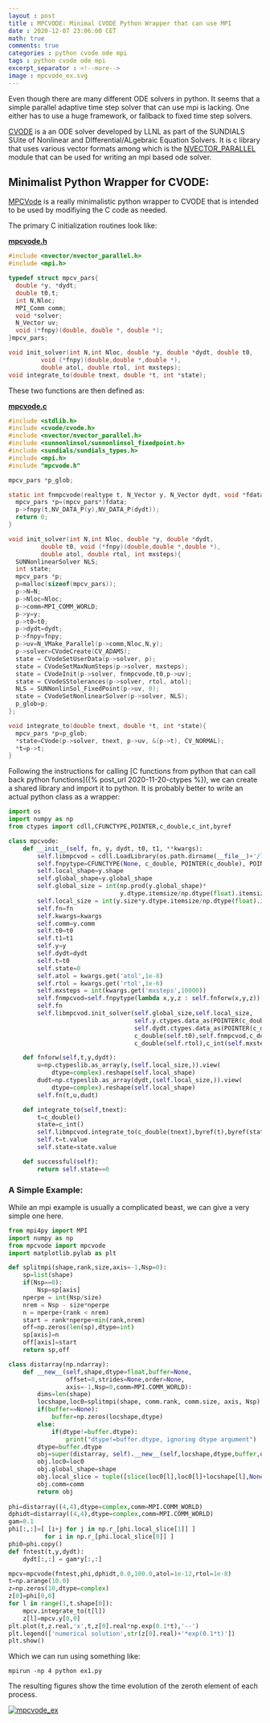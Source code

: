 ```yaml
---
layout : post
title : MPCVODE: Minimal CVODE Python Wrapper that can use MPI
date : 2020-12-07 23:06:00 CET
math: true
comments: true
categories : python cvode ode mpi
tags : python cvode ode mpi
excerpt_separator : <!--more-->
image : mpcvode_ex.svg
---
```


Even though there are many different ODE solvers in python. It seems that a simple parallel adaptive time step solver that can use mpi is lacking. One either has to use a huge framework, or fallback to fixed time step solvers.

[CVODE](https://computing.llnl.gov/projects/sundials/cvode) is a  an ODE solver developed by LLNL as part of the  SUNDIALS SUite of Nonlinear and DIfferential/ALgebraic Equation Solvers. It is c library that uses various vector formats among which is the [NVECTOR_PARALLEL](http://runge.math.smu.edu/arkode_dev/doc/guide/build/html/nvectors/NVector_Parallel.html) module that can be used for writing an mpi based ode solver.

<!--more-->

## Minimalist Python Wrapper for CVODE:

[MPCVode](https://github.com/gurcani/mpcvode) is a really minimalistic python wrapper to CVODE that is intended to be used by modifiying the C code as needed.

The primary C initialization routines look like:

[**mpcvode.h**](https://github.com/gurcani/mpcvode/blob/master/mpcvode.h)
```c
#include <nvector/nvector_parallel.h>
#include <mpi.h> 

typedef struct mpcv_pars{
  double *y, *dydt;
  double t0,t;
  int N,Nloc;
  MPI_Comm comm;
  void *solver;
  N_Vector uv;
  void (*fnpy)(double, double *, double *);
}mpcv_pars;

void init_solver(int N,int Nloc, double *y, double *dydt, double t0,
		 void (*fnpy)(double,double *,double *),
		 double atol, double rtol, int mxsteps);
void integrate_to(double tnext, double *t, int *state);

```

These two functions are then defined as:

[**mpcvode.c**](https://github.com/gurcani/mpcvode/blob/master/mpcvode.c)
```c
#include <stdlib.h>
#include <cvode/cvode.h>
#include <nvector/nvector_parallel.h>
#include <sunnonlinsol/sunnonlinsol_fixedpoint.h>
#include <sundials/sundials_types.h>
#include <mpi.h>
#include "mpcvode.h"

mpcv_pars *p_glob;

static int fnmpcvode(realtype t, N_Vector y, N_Vector dydt, void *fdata){
  mpcv_pars *p=(mpcv_pars*)fdata;
  p->fnpy(t,NV_DATA_P(y),NV_DATA_P(dydt));
  return 0;
}

void init_solver(int N,int Nloc, double *y, double *dydt,
		 double t0, void (*fnpy)(double,double *,double *),
		 double atol, double rtol, int mxsteps){
  SUNNonlinearSolver NLS;
  int state;
  mpcv_pars *p;
  p=malloc(sizeof(mpcv_pars));
  p->N=N;
  p->Nloc=Nloc;
  p->comm=MPI_COMM_WORLD;
  p->y=y;
  p->t0=t0;
  p->dydt=dydt;
  p->fnpy=fnpy;
  p->uv=N_VMake_Parallel(p->comm,Nloc,N,y);
  p->solver=CVodeCreate(CV_ADAMS);
  state = CVodeSetUserData(p->solver, p);
  state = CVodeSetMaxNumSteps(p->solver, mxsteps);
  state = CVodeInit(p->solver, fnmpcvode,t0,p->uv);
  state = CVodeSStolerances(p->solver, rtol, atol);
  NLS = SUNNonlinSol_FixedPoint(p->uv, 0);
  state = CVodeSetNonlinearSolver(p->solver, NLS);
  p_glob=p;
};

void integrate_to(double tnext, double *t, int *state){
  mpcv_pars *p=p_glob;
  *state=CVode(p->solver, tnext, p->uv, &(p->t), CV_NORMAL);
  *t=p->t;
}
```

Following the instructions for calling [C functions from python that can call back python functions]({% post_url 2020-11-20-ctypes %}), we can create a shared library and import it to python. It is probably better to write an actual python class as a wrapper:

```py
import os
import numpy as np
from ctypes import cdll,CFUNCTYPE,POINTER,c_double,c_int,byref

class mpcvode:
    def __init__(self, fn, y, dydt, t0, t1, **kwargs):
        self.libmpcvod = cdll.LoadLibrary(os.path.dirname(__file__)+'/libmpcvode.so')
        self.fnpytype=CFUNCTYPE(None, c_double, POINTER(c_double), POINTER(c_double))
        self.local_shape=y.shape
        self.global_shape=y.global_shape
        self.global_size = int(np.prod(y.global_shape)*
                               y.dtype.itemsize/np.dtype(float).itemsize)
        self.local_size = int(y.size*y.dtype.itemsize/np.dtype(float).itemsize)
        self.fn=fn
        self.kwargs=kwargs
        self.comm=y.comm
        self.t0=t0
        self.t1=t1
        self.y=y
        self.dydt=dydt
        self.t=t0
        self.state=0
        self.atol = kwargs.get('atol',1e-8)
        self.rtol = kwargs.get('rtol',1e-6)
        self.mxsteps = int(kwargs.get('mxsteps',10000))
        self.fnmpcvod=self.fnpytype(lambda x,y,z : self.fnforw(x,y,z))
        self.fn
        self.libmpcvod.init_solver(self.global_size,self.local_size,
                                   self.y.ctypes.data_as(POINTER(c_double)),
                                   self.dydt.ctypes.data_as(POINTER(c_double)),
                                   c_double(self.t0),self.fnmpcvod,c_double(self.atol),
                                   c_double(self.rtol),c_int(self.mxsteps));

    def fnforw(self,t,y,dydt):
        u=np.ctypeslib.as_array(y,(self.local_size,)).view(
            dtype=complex).reshape(self.local_shape)
        dudt=np.ctypeslib.as_array(dydt,(self.local_size,)).view(
            dtype=complex).reshape(self.local_shape)
        self.fn(t,u,dudt)

    def integrate_to(self,tnext):
        t=c_double()
        state=c_int()
        self.libmpcvod.integrate_to(c_double(tnext),byref(t),byref(state))
        self.t=t.value
        self.state=state.value

    def successful(self):
        return self.state==0
```

### A Simple Example:

While an mpi example is usually a complicated beast, we can give a very simple one here.

```py
from mpi4py import MPI
import numpy as np
from mpcvode import mpcvode
import matplotlib.pylab as plt

def splitmpi(shape,rank,size,axis=-1,Nsp=0):
    sp=list(shape)
    if(Nsp==0):
        Nsp=sp[axis]
    nperpe = int(Nsp/size)
    nrem = Nsp - size*nperpe
    n = nperpe+(rank < nrem)
    start = rank*nperpe+min(rank,nrem)
    off=np.zeros(len(sp),dtype=int)
    sp[axis]=n
    off[axis]=start
    return sp,off

class distarray(np.ndarray):
    def __new__(self,shape,dtype=float,buffer=None,
                offset=0,strides=None,order=None,
                axis=-1,Nsp=0,comm=MPI.COMM_WORLD):
        dims=len(shape)
        locshape,loc0=splitmpi(shape, comm.rank, comm.size, axis, Nsp)
        if(buffer==None):
            buffer=np.zeros(locshape,dtype)
        else:
            if(dtype!=buffer.dtype):
                print("dtype!=buffer.dtype, ignoring dtype argument")
        dtype=buffer.dtype
        obj=super(distarray, self).__new__(self,locshape,dtype,buffer,offset,strides,order)
        obj.loc0=loc0
        obj.global_shape=shape
        obj.local_slice = tuple([slice(loc0[l],loc0[l]+locshape[l],None) for l in range(dims)])
        obj.comm=comm
        return obj
    
phi=distarray((4,4),dtype=complex,comm=MPI.COMM_WORLD)
dphidt=distarray((4,4),dtype=complex,comm=MPI.COMM_WORLD)
gam=0.1
phi[:,:]=[ [i+j for j in np.r_[phi.local_slice[1]] ] 
          for i in np.r_[phi.local_slice[0]] ]
phi0=phi.copy()
def fntest(t,y,dydt):
    dydt[:,:] = gam*y[:,:]

mpcv=mpcvode(fntest,phi,dphidt,0.0,100.0,atol=1e-12,rtol=1e-8)
t=np.arange(10.0)
z=np.zeros(10,dtype=complex)
z[0]=phi[0,0]
for l in range(1,t.shape[0]):
    mpcv.integrate_to(t[l])
    z[l]=mpcv.y[0,0]
plt.plot(t,z.real,'x',t,z[0].real*np.exp(0.1*t),'--')
plt.legend(['numerical solution',str(z[0].real)+'*exp(0.1*t)'])
plt.show()
```

Which we can run using something like:

```
mpirun -np 4 python ex1.py
```

The resulting figures show the time evolution of the zeroth element of each process.

[![mpcvode_ex](/assets/images/mpcvode_ex.svg)](/assets/images/mpcvode_ex.svg)